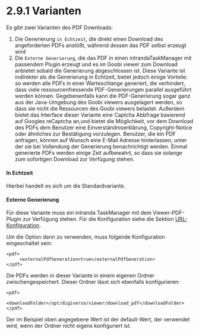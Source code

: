 # 2.9.1 Varianten

Es gibt zwei Varianten des PDF Downloads:

1. Die Generierung `in Echtzeit`, die direkt einen Download des angeforderten PDFs anstößt, während dessen das PDF selbst erzeugt wird
2. Die `Externe Generierung`, die das PDF in einen intrandaTaskManager mit passendem Plugin erzeugt und es im Goobi viewer zum Download anbietet sobald die Generierung abgeschlossen ist. Diese Variante ist indirekter als die Generierung in Echtzeit, bietet jedoch einige Vorteile: so werden alle PDFs in einer Warteschlange generiert, die verhindert, dass viele ressourcenfressende PDF-Generierungen parallel ausgeführt werden können. Gegebenenfalls kann die PDF-Generierung sogar ganz aus der Java-Umgebung des Goobi viewers ausgelagert werden, so dass sie nicht die Ressourcen des Goobi viewers belastet. Außerdem bietet das Interface dieser Variante eine Captcha Abbfrage basierend auf Googles reCaptcha an,und bietet die Möglichkeit, vor dem Download des PDFs dem Benutzer eine Einverständniserklärung, Copyright-Notice oder ähnliches zur Bestätigung vorzulegen. Benutzer, die ein PDF anfragen, können auf Wunsch eine E-Mail Adresse hinterlassen, unter der sie bei Vollendung der Generierung benachrichtigt werden. Einmal generierte PDFs werden einige Zeit aufbewahrt, so dass sie solange zum sofortigen Download zur Verfügung stehen.

#### In Echtzeit

Hierbei handelt es sich um die Standardvariante. 

#### Externe Generierung

Für diese Variante muss ein intranda TaskManager mit dem Viewer-PDF-Plugin zur Verfügung stehen. Für die Konfiguration siehe die Sektion [URL-Konfiguration](../url-konfiguration.md).

Um die Option dann zu verwenden, muss folgende Konfiguration eingeschaltet sein:

```markup
<pdf>
     <externalPdfGeneration>true</externalPdfGeneration>
</pdf>
```

Die PDFs werden in dieser Variante in einem eigenen Ordner zwischengespeichert. Dieser Ordner lässt sich ebenfalls konfigurieren:

```markup
<pdf>
     <downloadFolder>/opt/digiverso/viewer/download_pdf</downloadFolder>
</pdf>
```

Der im Beispiel oben angegebene Wert ist der default-Wert, der verwendet wird, wenn der Ordner nicht eigens konfiguriert ist.  


